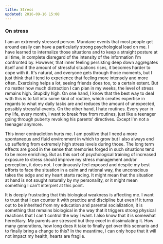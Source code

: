 ```yaml
---
title: Stress
updated: 2016-09-16 15:08
---
```


### On stress

I am an extremely stressed person. Mundane events that most people get around easily can have a particularly strong psychological load on me. I have learned to internalize those situations and to keep a straight posture at all time, in complete disregard of the intensity of the information I'm confronted by. However, that inner feeling persisting deep down aggregates itself and if the amount of stressful situations rises, it becomes harder to cope with it. It's natural, and everyone gets through those moments, but I just think that I tend to experience that feeling more intensely and more often. Exercising helps a lot, seeing friends does too, to a certain extent. But no matter how much distraction I can plan in my weeks, the level of stress remains high. Stupidly high. On one hand, I know that the best way to deal with this is to fall into some kind of routine, which creates expertise in regards to what my daily tasks are and reduces the amount of unexpected, possibly stressful events. On the other hand, I hate routines. Every year in my life, every month, I want to break free from routines, just like a teenager going through puberty revoking his parents' directives. Except I'm not a teenager anymore. 

This inner contradiction hurts me. I am positive that I need a more spontaneous and fluid environment in which to grow but I also always end up suffering from extremely high stress levels during those. The long term effects are good in the sense that memories forged in such situations tend to be more enriching. But as this sort of psychological training of increased exposure to stress should improve my stress management and/or perception, it does not. I continuously feel exposed and despite my best efforts to face the situation in a calm and rational way, the unconscious takes the edge and my heart starts racing. It might mean that the situation at hand is not sought naturally by my personality, or it might mean something I can't interpret at this point. 

It is deeply frustrating that this biological weakness is affecting me. I want to trust that I can counter it with practice and discipline but even if it turns out to be inherited from my education and parental socialization, it is something that remains biological in the way that it triggers strong physical reactions that I can't control the way I want. I also know that it is somewhat hereditary. My parents are stressed but they excel in dissimulating it. How many generations, how long does it take to finally get over this scenario and to finally bring a change to this? In the meantime, I can only hope that it will not impact my health; hearts are fragile. 